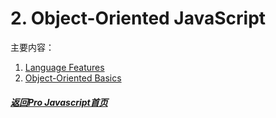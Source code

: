 # 2. Object-Oriented JavaScript   
主要内容：   
1. [Language Features](#/md/projavascript/chapter2/languageFeature.md)   
2. [Object-Oriented Basics](#/md/projavascript/chapter2/basics.md)   


##### [返回Pro Javascript首页](#/md/projavascript/index.md   "返回")
